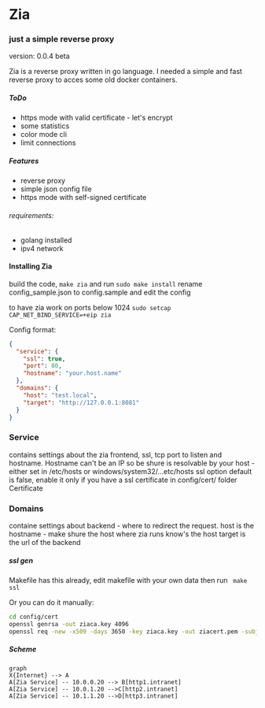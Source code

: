 # Zia

### just a simple reverse proxy

version: 0.0.4 beta

Zia is a reverse proxy written in go language. I needed a simple and fast reverse proxy to acces some old docker containers.

##### ToDo

- https mode with valid certificate - let's encrypt
- some statistics
- color mode cli
- limit connections

##### Features

- reverse proxy
- simple json config file
- https mode with self-signed certificate

###### requirements:

- golang installed
- ipv4 network

#### Installing Zia

build the code, `make zia` and run `sudo make install`
rename config_sample.json to config.sample and edit the config

to have zia work on ports below 1024
`sudo setcap CAP_NET_BIND_SERVICE=+eip zia`

Config format:

```json
{
  "service": {
    "ssl": true,
    "port": 80,
    "hostname": "your.host.name"
  },
  "domains": {
    "host": "test.local",
    "target": "http://127.0.0.1:8081"
  }
}
```

### Service

contains settings about the zia frontend, ssl, tcp port to listen and hostname.
Hostname can't be an IP so be shure is resolvable by your host - either set in /etc/hosts or windows/system32/...etc/hosts
ssl option default is false, enable it only if you have a ssl certificate in config/cert/ folder
Certificate

### Domains

containe settings about backend - where to redirect the request.
host is the hostname - make shure the host where zia runs know's the host
target is the url of the backend

##### ssl gen

Makefile has this already, edit makefile with your own data then run ` make ssl`

Or you can do it manually:

```bash
cd config/cert
openssl genrsa -out ziaca.key 4096
openssl req -new -x509 -days 3650 -key ziaca.key -out ziacert.pem -subj "/C=DE/ST=B/L=Berlin/O=Zia/OU=IT/CN=ZiaRootCA"
```

##### Scheme

```mermaid
graph
X{Internet} --> A
A[Zia Service] -- 10.0.0.20 --> B[http1.intranet]
A[Zia Service] -- 10.0.1.20 -->C[http2.intranet]
A[Zia Service] -- 10.1.1.20 -->D[http3.intranet]
```
